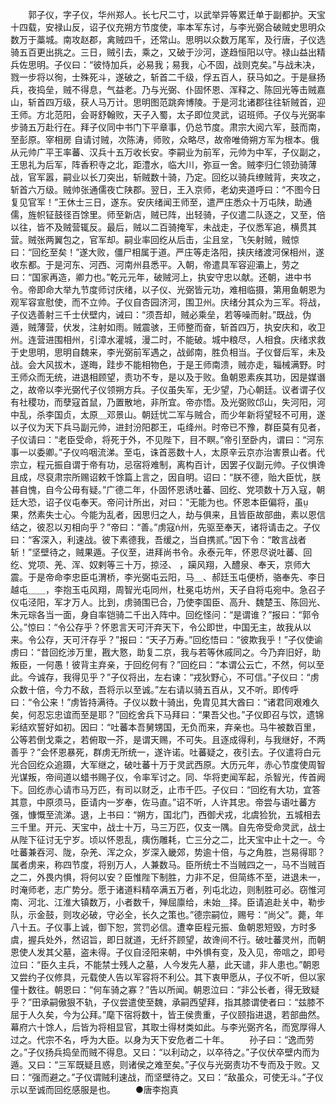 <!-- { "loadSidebar": true } -->
　　郭子仪，字子仪，华州郑人。长七尺二寸，以武举异等累迁单于副都护。天宝十四载，安禄山反，诏子仪充朔方节度使，率本军东讨，与李光弼合破贼史思明众数万于藁城。南攻赵郡，禽贼四千，还常山。思明以众数万尾军，及行唐，子仪选骑五百更出挑之。三日，贼引去，乘之，又破于沙河，遂趋恒阳以守。禄山益出精兵佐思明。子仪曰：“彼恃加兵，必易我；易我，心不固，战则克矣。”与战未决，戮一步将以徇，士殊死斗，遂破之，斩首二千级，俘五百人，获马如之。于是昼扬兵，夜捣垒，贼不得息，气益老。乃与光弼、仆固怀恩、浑释之、陈回光等击贼嘉山，斩首四万级，获人马万计。思明图范跳奔博陵。于是河北诸郡往往斩贼首，迎王师。方北范阳，会哥舒翰败，天子入蜀，太子即位灵武，诏班师。子仪与光弼率步骑五万赴行在。拜子仪同中书门下平章事，仍总节度。肃宗大阅六军，鼓而南，至彭原。宰相房 自请讨贼，次陈涛，师败，众略尽，故帝唯倚朔方军为根本。俄从元帅广平王率蕃、汉兵十五万收长安。李嗣业为前军，元帅为中军，子仪副之，王思礼为后军，阵香积寺之北，距澧水，临大川，弥亘一舍。贼李归仁领劲骑薄战，官军嚣，嗣业以长刀突出，斩贼数十骑，乃定。回纥以骑兵缭贼背，夹攻之，斩首六万级。贼帅张通儒夜亡陕郡。翌日，王入京师，老幼夹道呼曰：“不图今日复见官军！”王休士三日，遂东。安庆绪闻王师至，遣严庄悉众十万屯陕，助通儒，旌帜钲鼓径百馀里。师至新店，贼已阵，出轻骑，子仪遣二队逐之，又至，倍以往，皆不及贼营辄反。最后，贼以二百骑掩军，未战走，子仪悉军追，横贯其营。贼张两翼包之，官军却。嗣业率回纥从后击，尘且坌，飞矢射贼，贼惊曰：“回纥至矣！”遂大败，僵尸相属于道。严庄等走洛阳，挟庆绪渡河保相州，遂收东都。于是河东、河西、河南州县悉平。入朝，帝遣具军容迎灞上，劳之曰：“国家再造，卿力也。”乾元元年，破贼河上，执安守忠以献。还朝，进中书令。帝即命大举九节度师讨庆绪，以子仪、光弼皆元功，难相临摄，第用鱼朝恩为观军容宣慰使，而不立帅。子仪自杏园济河，围卫州。庆绪分其众为三军。将战，子仪选善射三千士伏壁内，诫曰：“须吾却，贼必乘垒，若等噪而射。”既战，伪遁，贼薄营，伏发，注射如雨。贼震骇，王师整而奋，斩首四万，执安庆和，收卫州。连营进围相州，引漳水灌城，漫二时，不能破。城中粮尽，人相食。庆绪求救于史思明，思明自魏来，李光弼前军遇之，战邺南，胜负相当。子仪督后军，未及战。会大风拔木，遂晦，跬步不能相物色，于是王师南溃，贼亦走，辎械满野。时王师众而无统，进退相顾望，责功不专，是以及于败。鱼朝恩素疾其功，因是媒谮之，故帝以李光弼代子仪领朔方兵。子仪虽失军，无少望，乃心朝廷。议者谓子仪有社稷功，而孽寇首鼠，乃置散地，非所宜。帝亦悟。及光弼败邙山，失河阳，河中乱，杀李国贞，太原＿邓景山。朝廷忧二军与贼合，而少年新将望轻不可用，遂以子仪为天下兵马副元帅，进封汾阳郡王，屯绛州。时帝已不豫，群臣莫有见者，子仪请曰：“老臣受命，将死于外，不见陛下，目不瞑。”帝引至卧内，谓曰：“河东事一以委卿。”子仪呜咽流涕。至屯，诛首恶数十人，太原辛云京亦治害景山者。代宗立，程元振自谓于帝有功，忌宿将难制，离构百计，因罢子仪副元帅。子仪惧谗且成，尽裒肃宗所赐诏敕千馀篇上言之，因自明。诏曰：“朕不德，贻大臣忧，朕甚自愧，自今公毋有疑。”广德二年，仆固怀恩诱吐蕃、回纥、党项数十万入寇，朝廷大恐，诏子仪屯奉天。帝问计所出，对曰：“无能为也。怀恩本臣偏将，虽果，然素失士心。今能为乱者，因思归之人，劫与俱来，且皆臣故部曲，素以恩信结之，彼忍以刃相向乎？”帝曰：“善。”虏寇州，先驱至奉天，诸将请击之。子仪曰：“客深入，利速战。彼下素德我，吾缓之，当自携贰。”因下令：“敢言战者斩！”坚壁待之，贼果遁。子仪至，进拜尚书令。永泰元年，怀恩尽说吐蕃、回纥、党项、羌、浑、奴剌等三十万，掠泾、 ，躏风翔，入醴泉、奉天，京师大震。于是帝命李忠臣屯渭桥，李光弼屯云阳，马＿、郝廷玉屯便桥，骆奉先、李日越屯＿＿，李抱玉屯风翔，周智光屯同州，杜冕屯坊州，天子自将屯宛中。急召子仪屯泾阳，军才万人。比到，虏骑围已合，乃使李国臣、高升、魏楚玉、陈回光、朱元琮各当一面，身自率铠骑二千出入阵中。回纥怪问：“是谓谁？”报曰：“郭令公。”惊曰：“令公存乎？怀恩言天可汗弃天下，令公即世，中国无主，故我从以来。令公存，天可汗存乎？”报曰：“天子万寿。”回纥悟曰：“彼欺我乎！”子仪使谕虏曰：“昔回纥涉万里，戡大憝，助复二京，我与若等休戚同之。今乃弃旧好，助叛臣，一何愚！彼背主弃亲，于回纥何有？”回纥曰：“本谓公云亡，不然，何以至此。今诚存，我得见乎？”子仪将出，左右谏：“戎狄野心，不可信。”子仪曰：“虏众数十倍，今力不敌，吾将示以至诚。”左右请以骑五百从，又不听。即传呼曰：“令公来！”虏皆持满待。子仪以数十骑出，免胄见其大酋曰：“诸君同艰难久矣，何忍忘忠谊而至是耶？”回纥舍兵下马拜曰：“果吾父也。”子仪即召与饮，遗锦彩结欢誓好如初。因曰：“吐蕃本吾舅甥国，无负而来，弃亲也。马牛被数百里，公等若倒戈乘之，若俯取一芥，是谓天赐，不可失。且逐成得利，与我继好，不两善乎？”会怀恩暴死，群虏无所统一，遂许诺。吐蕃疑之，夜引去。子仪遣将白元光合回纥众追蹑，大军继之，破吐蕃十万于灵武西原。大历元年，赤心节度使周智光谋叛，帝间道以蜡书赐子仪，令率军讨之。同、华将吏闻军起，杀智光，传首阙下。回纥赤心请市马万匹，有司以财乏，止市千匹。子仪曰：“回纥有大功，宜答其意，中原须马，臣请内一岁奉，佐马直。”诏不听，人许其忠。帝尝与语吐蕃方强，慷慨至流涕。退，上书曰：“朔方，国北门，西御犬戎，北虞猃狁，五城相去三千里。开元、天宝中，战士十万，马三万匹，仅支一隅。自先帝受命灵武，战士从陛下征讨无宁岁。顷以怀恩乱，痍伤雕耗，亡三分之二，比天宝中止十之一。今吐蕃兼吞河、陇，杂羌、浑之众，岁深入畿郊，势逾十倍，与之角胜，岂易得耶？属者虏来，称四节度，将别万人，人兼数马。臣所统士不当贼四之一，马不当贼百之二，外畏内惧，将何以安？臣惟陛下制胜，力非不足，但简练不至，进退未一，时淹师老，志广势分。愿于诸道料精卒满五万者，列屯北边，则制胜可必。窃惟河南、河北、江淮大镇数万，小者数千，殚屈廪给，未始＿择。臣请追赴关中，勒步队，示金鼓，则攻必破，守必全，长久之策也。”德宗嗣位，赐号：“尚父”。薨，年八十五。子仪事上诚，御下恕，赏罚必信。遭幸臣程元振、鱼朝恩短毁，方时多虞，握兵处外，然诏旨，即日就道，无纤芥顾望，故谗间不行。破吐蕃灵州，而朝恩使人发其父墓，盗未得。子仪自泾阳来朝，中外惧有变，及入见，帝唁之，即号泣曰：“臣久主兵，不能禁士残人之墓，人今发先人墓，此天谴，非人患也。”朝恩又尝约子仪修具，元载使人告以军容将不利公。其下衷甲愿从，子仪不听，但以家僮十数往。朝恩曰：“何车骑之寡？”告以所闻。朝恩泣曰：“非公长者，得无致疑乎？”田承嗣傲狠不轨，子仪尝遣使至魏，承嗣西望拜，指其膝谓使者曰：“兹膝不屈于人久矣，今为公拜。”麾下宿将数十，皆王侯贵重，子仪颐指进退，若部曲然。幕府六十馀人，后皆为将相显官，其取士得材类如此。与李光弼齐名，而宽厚得人过之。代宗不名，呼为大臣。以身为天下安危者二十年。
　　孙子曰：“逸而劳之。”子仪扬兵捣垒而贼不得息。又曰：“以利动之，以卒待之。”子仪伏卒壁内而为遁。又曰：“三军既疑且惑，则诸侯之难至矣。”子仪与光弼责功不专而及于败。又曰：“强而避之。”子仪谓贼利速战，而坚壁待之。又曰：“敌虽众，可使无斗。”子仪示以至诚而回纥感服是也。
　　●唐李抱真
